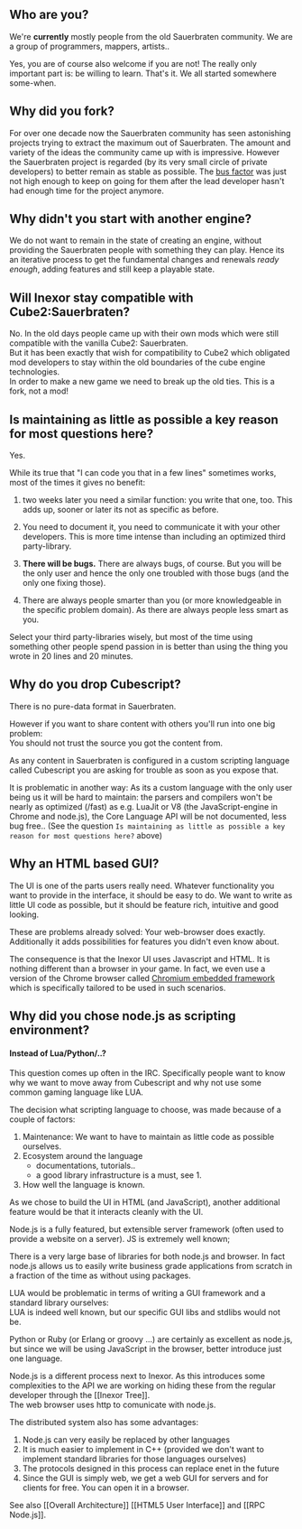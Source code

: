 ## Who are you?

We're **currently** mostly people from the old Sauerbraten community. We are a group of programmers, mappers, artists..

Yes, you are of course also welcome if you are not!
The really only important part is: be willing to learn. That's it. We all started somewhere some-when.

## Why did you fork?

For over one decade now the Sauerbraten community has seen astonishing projects trying to extract the maximum out of Sauerbraten. The amount and variety of the ideas the community came up with is impressive.
However the Sauerbraten project is regarded (by its very small circle of private developers) to better remain as stable as possible.
The [bus factor](https://en.wikipedia.org/wiki/Bus_factor) was just not high enough to keep on going for them after the lead developer hasn't had enough time for the project anymore.

## Why didn't you start with another engine?

We do not want to remain in the state of creating an engine, without providing the Sauerbraten people with something they can play.
Hence its an iterative process to get the fundamental changes and renewals _ready enough_, adding features and still keep a playable state.

## Will Inexor stay compatible with Cube2:Sauerbraten?

No. In the old days people came up with their own mods which were still compatible with the vanilla Cube2: Sauerbraten.  
But it has been exactly that wish for compatibility to Cube2 which obligated mod developers to stay within the old boundaries of the cube engine technologies.  
In order to make a new game we need to break up the old ties. This is a fork, not a mod!


## Is maintaining as little as possible a key reason for most questions here?
Yes.

While its true that "I can code you that in a few lines" sometimes works, most of the times it gives no benefit:

1. two weeks later you need a similar function: you write that one, too. This adds up, sooner or later its not as specific as before.

2. You need to document it, you need to communicate it with your other developers. This is more time intense than including an optimized third party-library.

3. **There will be bugs.** There are always bugs, of course. But you will be the only user and hence the only one troubled with those bugs (and the only one fixing those).

4. There are always people smarter than you (or more knowledgeable in the specific problem domain). As there are always people less smart as you.

Select your third party-libraries wisely, but most of the time using something other people spend passion in is better than using the thing you wrote in 20 lines and 20 minutes.

## Why do you drop Cubescript?

There is no pure-data format in Sauerbraten.

However if you want to share content with others you'll run into one big problem:  
You should not trust the source you got the content from.

As any content in Sauerbraten is configured in a custom scripting language called Cubescript you are asking for trouble as soon as you expose that.

It is problematic in another way:
As its a custom language with the only user being us it will be hard to maintain:
the parsers and compilers won't be nearly as optimized (/fast) as e.g. LuaJit or V8 (the JavaScript-engine in Chrome and node.js), the Core Language API will be not documented, less bug free.. (See the question `Is maintaining as little as possible a key reason for most questions here?` above)

## Why an HTML based GUI?

The UI is one of the parts users really need. Whatever functionality you want to provide in the interface, it should be easy to do.
We want to write as little UI code as possible, but it should be feature rich, intuitive and good looking.

These are problems already solved: Your web-browser does exactly.  
Additionally it adds possibilities for features you didn't even know about.

The consequence is that the Inexor UI uses Javascript and HTML.
It is nothing different than a browser in your game. In fact, we even use a version of the Chrome browser called [Chromium embedded framework](https://en.wikipedia.org/wiki/Chromium_Embedded_Framework) which is specifically tailored to be used in such scenarios.


## Why did you chose node.js as scripting environment?
#### Instead of Lua/Python/..?

This question comes up often in the IRC. Specifically people want to know why we want to move away from Cubescript and why not use some common gaming language like LUA.

The decision what scripting language to choose, was made because of a couple of factors:

1. Maintenance: We want to have to maintain as little code as possible ourselves.
2. Ecosystem around the language
     * documentations, tutorials..
     * a good library infrastructure is a must, see 1.
3. How well the language is known.

As we chose to build the UI in HTML (and JavaScript), another additional feature would be that it interacts cleanly with the UI.

Node.js is a fully featured, but extensible server framework (often used to provide a website on a server).
JS is extremely well known;

There is a very large base of libraries for both node.js and browser. In fact node.js allows us to easily write business grade applications from scratch in a fraction of the time as without using packages.

LUA would be problematic in terms of writing a GUI framework and a standard library ourselves:  
LUA is indeed well known, but our specific GUI libs and stdlibs would not be.

Python or Ruby (or Erlang or groovy ...) are certainly as excellent as node.js, but since we will be using JavaScript in the browser, better introduce just one language.

Node.js is a different process next to Inexor. As this introduces some complexities to the API we are working on hiding these from the regular developer through the [[Inexor Tree]].  
The web browser uses http to comunicate with node.js.

The distributed system also has some advantages:

1. Node.js can very easily be replaced by other languages
2. It is much easier to implement in C++  (provided we don't want to implement standard libraries for those languages ourselves)
3. The protocols designed in this process can replace enet in the future
4. Since the GUI is simply web, we get a web GUI for servers and for clients for free. You can open it in a browser.

See also [[Overall Architecture]] [[HTML5 User Interface]] and [[RPC Node.js]].
